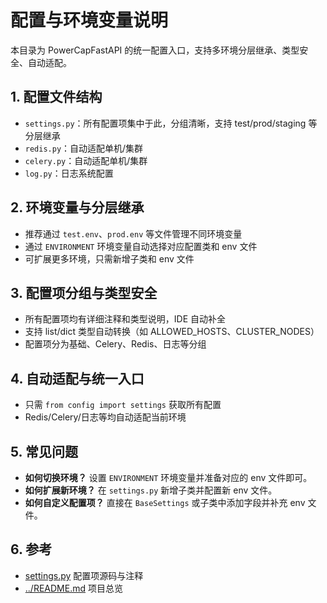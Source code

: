 # 配置与环境变量说明

本目录为 PowerCapFastAPI 的统一配置入口，支持多环境分层继承、类型安全、自动适配。

## 1. 配置文件结构
- `settings.py`：所有配置项集中于此，分组清晰，支持 test/prod/staging 等分层继承
- `redis.py`：自动适配单机/集群
- `celery.py`：自动适配单机/集群
- `log.py`：日志系统配置

## 2. 环境变量与分层继承
- 推荐通过 `test.env`、`prod.env` 等文件管理不同环境变量
- 通过 `ENVIRONMENT` 环境变量自动选择对应配置类和 env 文件
- 可扩展更多环境，只需新增子类和 env 文件

## 3. 配置项分组与类型安全
- 所有配置项均有详细注释和类型说明，IDE 自动补全
- 支持 list/dict 类型自动转换（如 ALLOWED_HOSTS、CLUSTER_NODES）
- 配置项分为基础、Celery、Redis、日志等分组

## 4. 自动适配与统一入口
- 只需 `from config import settings` 获取所有配置
- Redis/Celery/日志等均自动适配当前环境

## 5. 常见问题
- **如何切换环境？**
  设置 `ENVIRONMENT` 环境变量并准备对应的 env 文件即可。
- **如何扩展新环境？**
  在 `settings.py` 新增子类并配置新 env 文件。
- **如何自定义配置项？**
  直接在 `BaseSettings` 或子类中添加字段并补充 env 文件。

## 6. 参考
- [settings.py](settings.py) 配置项源码与注释
- [../README.md](../README.md) 项目总览 